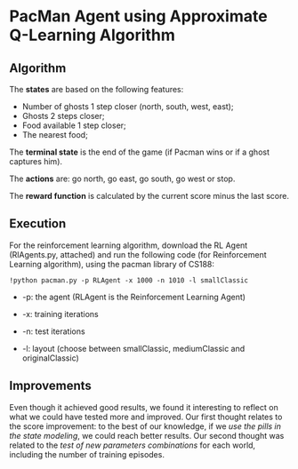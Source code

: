 # PacMan Agent using Approximate Q-Learning Algorithm 

## Algorithm

The **states** are based on the following features:
- Number of ghosts 1 step closer (north, south, west, east);
- Ghosts 2 steps closer;
- Food available 1 step closer;
- The nearest food;

The **terminal state** is the end of the game (if Pacman wins or if a ghost captures him).

The **actions** are: go north, go east, go south, go west or stop.

The **reward function** is calculated by the current score minus the last score.

## Execution

For the reinforcement learning algorithm, download the RL Agent (RlAgents.py, attached) and run the following code (for Reinforcement Learning algorithm), using the pacman library of CS188: 

`!python pacman.py -p RLAgent -x 1000 -n 1010 -l smallClassic`

* -p: the agent (RLAgent is the Reinforcement Learning Agent)

* -x: training iterations

* -n: test iterations

* -l: layout (choose between smallClassic, mediumClassic and originalClassic)

## Improvements

Even though it achieved good results, we found it interesting to reflect on what we could have tested more and improved. Our first thought relates to the score improvement: to the best of our knowledge, if we *use the pills in the state modeling*, we could reach better results. Our second thought was related to the *test of new parameters combinations* for each world, including the number of training episodes.
